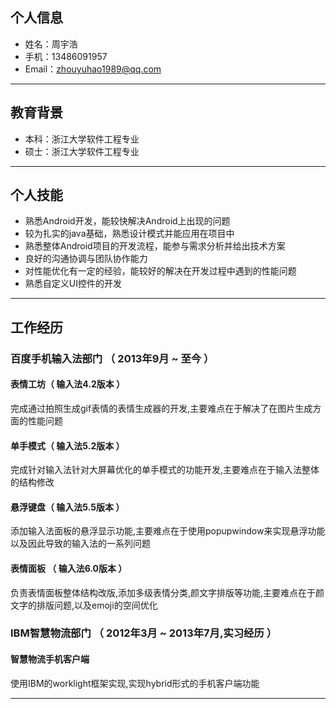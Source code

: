 ## 个人信息

- 姓名：周宇浩
- 手机：13486091957
- Email：zhouyuhao1989@qq.com

---

## 教育背景

 - 本科：浙江大学软件工程专业
 - 硕士：浙江大学软件工程专业

---

## 个人技能

- 熟悉Android开发，能较快解决Android上出现的问题
- 较为扎实的java基础，熟悉设计模式并能应用在项目中
- 熟悉整体Android项目的开发流程，能参与需求分析并给出技术方案
- 良好的沟通协调与团队协作能力
- 对性能优化有一定的经验，能较好的解决在开发过程中遇到的性能问题
- 熟悉自定义UI控件的开发

---

## 工作经历

### 百度手机输入法部门 （ 2013年9月 ~ 至今 ）

#### 表情工坊（ 输入法4.2版本 ）
完成通过拍照生成gif表情的表情生成器的开发,主要难点在于解决了在图片生成方面的性能问题

#### 单手模式（ 输入法5.2版本 ）
完成针对输入法针对大屏幕优化的单手模式的功能开发,主要难点在于输入法整体的结构修改


#### 悬浮键盘（ 输入法5.5版本 ）
添加输入法面板的悬浮显示功能,主要难点在于使用popupwindow来实现悬浮功能以及因此导致的输入法的一系列问题


#### 表情面板 （ 输入法6.0版本 ）
负责表情面板整体结构改版,添加多级表情分类,颜文字排版等功能,主要难点在于颜文字的排版问题,以及emoji的空间优化


### IBM智慧物流部门 （ 2012年3月 ~ 2013年7月,实习经历 ）

#### 智慧物流手机客户端
使用IBM的worklight框架实现,实现hybrid形式的手机客户端功能

---

